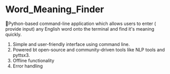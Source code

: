 # Word_Meaning_Finder
🎯Python-based command-line application which allows users to enter ( provide input) any English word onto the terminal and find it's meaning quickly.
1. Simple and user-friendly interface using command line. 
2. Powered bt open-source and community-driven tools like NLP tools and pyttsx3. 
3. Offline functionality
4. Error handling
